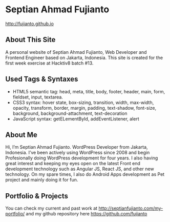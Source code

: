 # Septian Ahmad Fujianto

<http://fujianto.github.io>

## About This Site
A personal website of Septian Ahmad Fujianto, Web Developer and Frontend Engineer based on Jakarta, Indonesia. This site is created for the first week exercise at Hacktiv8 batch #13.

## Used Tags & Syntaxes
* HTML5 semantic tag: head, meta, title, body, footer, header, main, form, fieldset, input, textarea.
* CSS3 syntax: hover state, box-sizing, transition, width, max-width, opacity, transform, border, margin, padding, text-shadow, font-size, background, background-attachment, text-decoration 
* JavaScript syntax: getELementById, addEventListener, alert

## About Me
Hi, I’m Septian Ahmad Fujianto. WordPress Developer from Jakarta, Indonesia. I’ve been actively using WordPress since 2008 and begin Profesionally doing WordPress development for four years. I also having great interest and keeping my eyes open on the latest Front end development technology such as Angular JS, React JS, and other new technology. On my spare times, I also do Android Apps development as Pet project and mainly doing it for fun.

## Portfolio & Projects
You can check my current and past work at <http://septianfujianto.com/my-portfolio/> and my github repository here <https://github.com/fujianto>